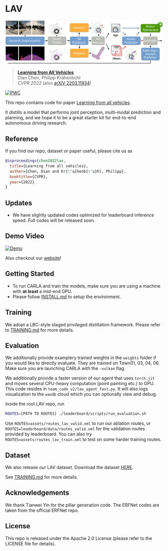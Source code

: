 # LAV
![teaser](assets/teaser.svg)
> [**Learning from All Vehicles**](https://dotchen.github.io/LAV/)    
> Dian Chen, Philipp Kr&auml;henb&uuml;hl         
> _CVPR 2022_ (also [arXiV 2203.11934](http://arxiv.org/abs/2203.11934))

[![PWC](https://img.shields.io/endpoint.svg?url=https://paperswithcode.com/badge/learning-from-all-vehicles/autonomous-driving-on-carla-leaderboard)](https://paperswithcode.com/sota/autonomous-driving-on-carla-leaderboard?p=learning-from-all-vehicles)

This repo contains code for paper [Learning from all vehicles](http://arxiv.org/abs/2203.11934).

It distills a model that performs joint perception, multi-modal prediction and planning, and we hope it to be a great starter kit for end-to-end autonomous driving research.

## Reference
If you find our repo, dataset or paper useful, please cite us as
```bibtex
@inproceedings{chen2022lav,
  title={Learning from all vehicles},
  author={Chen, Dian and Kr{\"a}henb{\"u}hl, Philipp},
  booktitle={CVPR},
  year={2022}
}
```

## Updates
* We have slightly updated codes optimized for leaderboard inference speed. Full codes will be released soon.

## Demo Video
[![Demo](https://img.youtube.com/vi/-TlxbmSQ7rQ/0.jpg)](https://www.youtube.com/watch?v=-TlxbmSQ7rQ)

Also checkout our [website](https://dotchen.github.io/LAV/)!

## Getting Started
* To run CARLA and train the models, make sure you are using a machine with **at least** a mid-end GPU.
* Please follow [INSTALL.md](docs/INSTALL.md) to setup the environment.

## Training
We adopt a LBC-style staged privileged distillation framework.
Please refer to [TRAINING.md](docs/TRAINING.md) for more details.

## Evaluation
We additionally provide examplery trained weights in the `weights` folder if you would like to directly evaluate.
They are trained on Town01, 03, 04, 06.
Make sure you are launching CARLA with the `-vulkan` flag.

We additionally provide a faster version of our agent that uses `torch.jit` and moves several CPU-heavy computation (point painting etc.) to GPU.
This code resides in `team_code_v2/lav_agent_fast.py`. It will also logs visualization to the `wandb` cloud which you can optionally view and debug.

Inside the root LAV repo, run
```bash
ROUTES=[PATH TO ROUTES] ./leaderboard/scripts/run_evaluation.sh
```
Use `ROUTES=assets/routes_lav_valid.xml` to run our ablation routes, or `ROUTES=leaderboard/data/routes_valid.xml` for the validation routes provided by leaderboard.
You can also try `ROUTES=assets/routes_lav_train.xml` to test on some harder training routes.

## Dataset
We also release our LAV dataset. Download the dataset [HERE](https://utexas.box.com/s/evo96v5md4r8nooma3z17kcnfjzp2wed).

See [TRAINING.md](docs/TRAINING.md) for more details.

## Acknowledgements
We thank Tianwei Yin for the pillar generation code.
The ERFNet codes are taken from the official ERFNet repo.

## License
This repo is released under the Apache 2.0 License (please refer to the LICENSE file for details).
